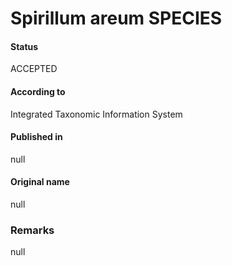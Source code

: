 Spirillum areum SPECIES
=======

#### Status
ACCEPTED

#### According to
Integrated Taxonomic Information System

#### Published in
null

#### Original name
null

### Remarks
null